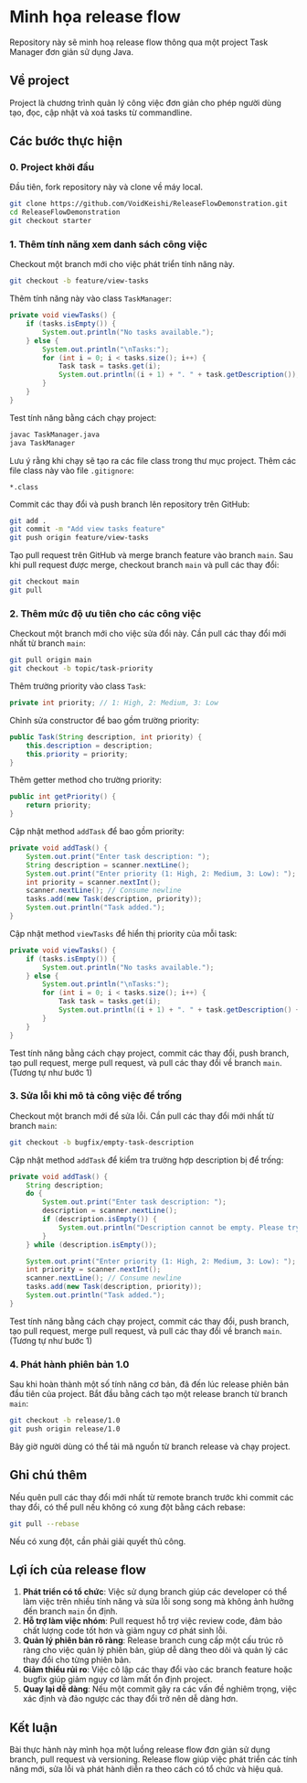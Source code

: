 # Minh họa release flow
Repository này sẽ minh hoạ release flow thông qua một project Task Manager đơn giản sử dụng Java.

## Về project
Project là chương trình quản lý công việc đơn giản cho phép người dùng tạo, đọc, cập nhật và xoá tasks từ commandline.

## Các bước thực hiện

### 0. Project khởi đầu
Đầu tiên, fork repository này và clone về máy local.
```bash
git clone https://github.com/VoidKeishi/ReleaseFlowDemonstration.git
cd ReleaseFlowDemonstration
git checkout starter
```

### 1. Thêm tính năng xem danh sách công việc

Checkout một branch mới cho việc phát triển tính năng này.
```bash
git checkout -b feature/view-tasks
```

Thêm tính năng này vào class `TaskManager`:
```java
private void viewTasks() {
    if (tasks.isEmpty()) {
        System.out.println("No tasks available.");
    } else {
        System.out.println("\nTasks:");
        for (int i = 0; i < tasks.size(); i++) {
            Task task = tasks.get(i);
            System.out.println((i + 1) + ". " + task.getDescription());
        }
    }
}
```

Test tính năng bằng cách chạy project:
```bash
javac TaskManager.java
java TaskManager
```

Lưu ý rằng khi chạy sẽ tạo ra các file class trong thư mục project. Thêm các file class này vào file `.gitignore`:
```
*.class
```

Commit các thay đổi và push branch lên repository trên GitHub:
```bash
git add .
git commit -m "Add view tasks feature"
git push origin feature/view-tasks
```

Tạo pull request trên GitHub và merge branch feature vào branch `main`. Sau khi pull request được merge, checkout branch `main` và pull các thay đổi:
```bash
git checkout main
git pull
```

### 2. Thêm mức độ ưu tiên cho các công việc

Checkout một branch mới cho việc sửa đổi này. Cần pull các thay đổi mới nhất từ branch `main`:
```bash
git pull origin main
git checkout -b topic/task-priority
```

Thêm trường priority vào class `Task`:
```java
private int priority; // 1: High, 2: Medium, 3: Low
```

Chỉnh sửa constructor để bao gồm trường priority:
```java
public Task(String description, int priority) {
    this.description = description;
    this.priority = priority;
}
```

Thêm getter method cho trường priority:
```java
public int getPriority() {
    return priority;
}
```

Cập nhật method `addTask` để bao gồm priority:
```java
private void addTask() {
    System.out.print("Enter task description: ");
    String description = scanner.nextLine();
    System.out.print("Enter priority (1: High, 2: Medium, 3: Low): ");
    int priority = scanner.nextInt();
    scanner.nextLine(); // Consume newline
    tasks.add(new Task(description, priority));
    System.out.println("Task added.");
}
```

Cập nhật method `viewTasks` để hiển thị priority của mỗi task:
```java
private void viewTasks() {
    if (tasks.isEmpty()) {
        System.out.println("No tasks available.");
    } else {
        System.out.println("\nTasks:");
        for (int i = 0; i < tasks.size(); i++) {
            Task task = tasks.get(i);
            System.out.println((i + 1) + ". " + task.getDescription() + " (Priority: " + task.getPriority() + ")");
        }
    }
}
```

Test tính năng bằng cách chạy project, commit các thay đổi, push branch, tạo pull request, merge pull request, và pull các thay đổi về branch `main`. (Tương tự như bước 1)

### 3. Sửa lỗi khi mô tả công việc để trống

Checkout một branch mới để sửa lỗi. Cần pull các thay đổi mới nhất từ branch `main`:
```bash
git checkout -b bugfix/empty-task-description
```

Cập nhật method `addTask` để kiểm tra trường hợp description bị để trống:
```java
private void addTask() {
    String description;
    do {
        System.out.print("Enter task description: ");
        description = scanner.nextLine();
        if (description.isEmpty()) {
            System.out.println("Description cannot be empty. Please try again.");
        }
    } while (description.isEmpty());

    System.out.print("Enter priority (1: High, 2: Medium, 3: Low): ");
    int priority = scanner.nextInt();
    scanner.nextLine(); // Consume newline
    tasks.add(new Task(description, priority));
    System.out.println("Task added.");
}
```

Test tính năng bằng cách chạy project, commit các thay đổi, push branch, tạo pull request, merge pull request, và pull các thay đổi về branch `main`. (Tương tự như bước 1)

### 4. Phát hành phiên bản 1.0

Sau khi hoàn thành một số tính năng cơ bản, đã đến lúc release phiên bản đầu tiên của project. Bắt đầu bằng cách tạo một release branch từ branch `main`:
```bash
git checkout -b release/1.0
git push origin release/1.0
```

Bây giờ người dùng có thể tải mã nguồn từ branch release và chạy project.

## Ghi chú thêm
Nếu quên pull các thay đổi mới nhất từ remote branch trước khi commit các thay đổi, có thể pull nếu không có xung đột bằng cách rebase:
```bash
git pull --rebase
```
Nếu có xung đột, cần phải giải quyết thủ công.

## Lợi ích của release flow

1. **Phát triển có tổ chức**: Việc sử dụng branch giúp các developer có thể làm việc trên nhiều tính năng và sửa lỗi song song mà không ảnh hưởng đến branch `main` ổn định.
2. **Hỗ trợ làm việc nhóm**: Pull request hỗ trợ việc review code, đảm bảo chất lượng code tốt hơn và giảm nguy cơ phát sinh lỗi.
3. **Quản lý phiên bản rõ ràng**: Release branch cung cấp một cấu trúc rõ ràng cho việc quản lý phiên bản, giúp dễ dàng theo dõi và quản lý các thay đổi cho từng phiên bản.
4. **Giảm thiểu rủi ro**: Việc cô lập các thay đổi vào các branch feature hoặc bugfix giúp giảm nguy cơ làm mất ổn định project.
5. **Quay lại dễ dàng**: Nếu một commit gây ra các vấn đề nghiêm trọng, việc xác định và đảo ngược các thay đổi trở nên dễ dàng hơn.

## Kết luận
Bài thực hành này mình họa một luồng release flow đơn giản sử dụng branch, pull request và versioning. Release flow giúp việc phát triển các tính năng mới, sửa lỗi và phát hành diễn ra theo cách có tổ chức và hiệu quả.

